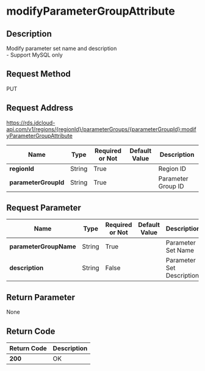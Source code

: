 # modifyParameterGroupAttribute


## Description
Modify parameter set name and description<br>- Support MySQL only

## Request Method
PUT

## Request Address
https://rds.jdcloud-api.com/v1/regions/{regionId}/parameterGroups/{parameterGroupId}:modifyParameterGroupAttribute

|Name|Type|Required or Not|Default Value|Description|
|---|---|---|---|---|
|**regionId**|String|True| |Region ID|
|**parameterGroupId**|String|True| |Parameter Group ID|

## Request Parameter
|Name|Type|Required or Not|Default Value|Description|
|---|---|---|---|---|
|**parameterGroupName**|String|True| |Parameter Set Name|
|**description**|String|False| |Parameter Set Description|


## Return Parameter
None


## Return Code
|Return Code|Description|
|---|---|
|**200**|OK|
